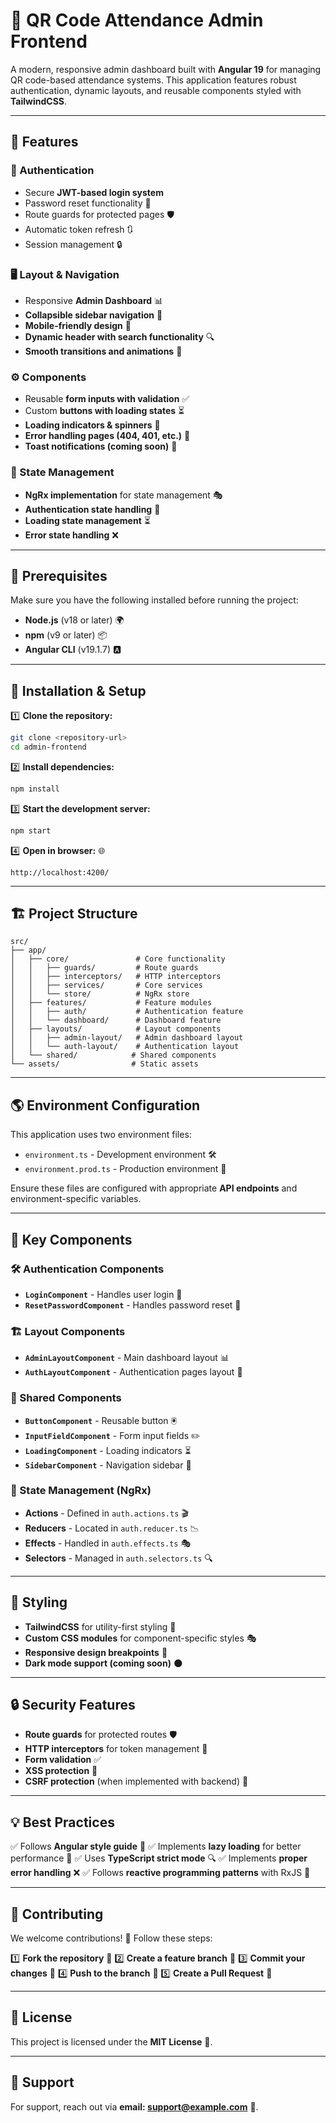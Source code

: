 # 📌 QR Code Attendance Admin Frontend

A modern, responsive admin dashboard built with **Angular 19** for managing QR code-based attendance systems. This application features robust authentication, dynamic layouts, and reusable components styled with **TailwindCSS**.

---

## 🚀 Features

### 🔐 Authentication
- Secure **JWT-based login system**
- Password reset functionality 🔄
- Route guards for protected pages 🛡️
- Automatic token refresh 🔃
- Session management 🔒

### 🖥️ Layout & Navigation
- Responsive **Admin Dashboard** 📊
- **Collapsible sidebar navigation** 📌
- **Mobile-friendly design** 📱
- **Dynamic header with search functionality** 🔍
- **Smooth transitions and animations** 🎨

### ⚙️ Components
- Reusable **form inputs with validation** ✅
- Custom **buttons with loading states** ⏳
- **Loading indicators & spinners** 🔄
- **Error handling pages (404, 401, etc.)** 🚫
- **Toast notifications (coming soon)** 🔔

### 🔄 State Management
- **NgRx implementation** for state management 🎭
- **Authentication state handling** 🔐
- **Loading state management** ⏳
- **Error state handling** ❌

---

## 📌 Prerequisites

Make sure you have the following installed before running the project:

- **Node.js** (v18 or later) 🌍
- **npm** (v9 or later) 📦
- **Angular CLI** (v19.1.7) 🅰️

---

## 🔧 Installation & Setup

1️⃣ **Clone the repository:**
```bash
git clone <repository-url>
cd admin-frontend
```

2️⃣ **Install dependencies:**
```bash
npm install
```

3️⃣ **Start the development server:**
```bash
npm start
```

4️⃣ **Open in browser:** 🌐
```
http://localhost:4200/
```

---

## 🏗️ Project Structure

```
src/
├── app/
│   ├── core/               # Core functionality
│   │   ├── guards/         # Route guards
│   │   ├── interceptors/   # HTTP interceptors
│   │   ├── services/       # Core services
│   │   └── store/          # NgRx store
│   ├── features/           # Feature modules
│   │   ├── auth/           # Authentication feature
│   │   └── dashboard/      # Dashboard feature
│   ├── layouts/            # Layout components
│   │   ├── admin-layout/   # Admin dashboard layout
│   │   └── auth-layout/    # Authentication layout
│   └── shared/            # Shared components
└── assets/                # Static assets
```

---

## 🌎 Environment Configuration

This application uses two environment files:

- `environment.ts` - Development environment 🛠️
- `environment.prod.ts` - Production environment 🚀

Ensure these files are configured with appropriate **API endpoints** and environment-specific variables.

---

## 🔑 Key Components

### 🛠️ Authentication Components
- **`LoginComponent`** - Handles user login 🔑
- **`ResetPasswordComponent`** - Handles password reset 🔄

### 🏗️ Layout Components
- **`AdminLayoutComponent`** - Main dashboard layout 📊
- **`AuthLayoutComponent`** - Authentication pages layout 🛂

### 🧩 Shared Components
- **`ButtonComponent`** - Reusable button 🖲️
- **`InputFieldComponent`** - Form input fields ✏️
- **`LoadingComponent`** - Loading indicators ⏳
- **`SidebarComponent`** - Navigation sidebar 📂

### 🔄 State Management (NgRx)
- **Actions** - Defined in `auth.actions.ts` 🎬
- **Reducers** - Located in `auth.reducer.ts` 📉
- **Effects** - Handled in `auth.effects.ts` 🎭
- **Selectors** - Managed in `auth.selectors.ts` 🔍

---

## 🎨 Styling
- **TailwindCSS** for utility-first styling 🎨
- **Custom CSS modules** for component-specific styles 🎭
- **Responsive design breakpoints** 📱
- **Dark mode support (coming soon)** 🌑

---

## 🔒 Security Features
- **Route guards** for protected routes 🛡️
- **HTTP interceptors** for token management 🛑
- **Form validation** ✅
- **XSS protection** 🛑
- **CSRF protection** (when implemented with backend) 🔄

---

## 💡 Best Practices
✅ Follows **Angular style guide** 📘
✅ Implements **lazy loading** for better performance 🚀
✅ Uses **TypeScript strict mode** 🔍
✅ Implements **proper error handling** ❌
✅ Follows **reactive programming patterns** with RxJS 🔄

---

## 🤝 Contributing

We welcome contributions! 🚀 Follow these steps:

1️⃣ **Fork the repository** 🍴
2️⃣ **Create a feature branch** 🌱
3️⃣ **Commit your changes** 💾
4️⃣ **Push to the branch** 🚀
5️⃣ **Create a Pull Request** 🔄

---

## 📜 License

This project is licensed under the **MIT License** 📜.

---

## 📩 Support
For support, reach out via **email: support@example.com** 📧.